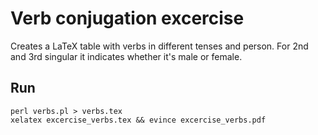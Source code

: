 # Verb conjugation excercise

Creates a LaTeX table with verbs in different tenses and person. For 2nd and 3rd singular it indicates whether it's male or female.

## Run

	perl verbs.pl > verbs.tex
	xelatex excercise_verbs.tex && evince excercise_verbs.pdf 

